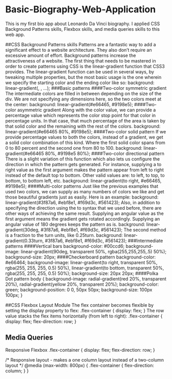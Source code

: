 # Basic-Biography-Web-Application
This is my first bio app about Leonardo Da Vinci biography. I applied CSS Background Patterns skills, Flexbox skills, 
and media queries skills to this web app.


##CSS Background Patterns skills
Patterns are a fantastic way to add a significant effect to a website architecture. They also don’t require an excessive amount of effort.
Background patterns increase the attractiveness of a website.
The first thing that needs to be mastered in order to create patterns using CSS is the linear-gradient function that CSS3 provides. 
The linear-gradient function can be used in several ways, by tweaking multiple properties, but the most basic usage is the one wherein we specify 
the starting color and the ending color like so:
background: linear-gradient(<starting-color>, <ending-color>, ...<other-colors>);
###Basic patterns
####Two-color symmetric gradient
The intermediate colors are filled in between depending on the size of the div. We are not specifying any dimensions here, so the two colors meet at the center:
background: linear-gradient(#e66465, #9198e5);
####Two-color asymmetric gradient
Along with the color value, we can provide a percentage value which represents the color stop point for that color in percentage units. In that case, that much percentage of the area is taken by that solid color and the remaining with the rest of the colors.
background: linear-gradient(#e66465 80%, #9198e5);
####Two-color solid pattern
If we provide percentage values to both the colors, instead of a gradient, we get a solid color combination of this kind. Where the first solid color spans from 0 to 80 percent and the second one from 80 to 100.
background: linear-gradient(#e66465 80%, #9198e5 80%);
####Two-color directional pattern
There is a slight variation of this function which also lets us configure the direction in which the pattern gets generated. For instance, supplying a to right value as the first argument makes the pattern appear from left to right instead of the default top to bottom. Other valid values are: to left, to top, to bottom, to bottom left, etc.
background: linear-gradient(to right, #e66465, #9198e5);
####Multi-color patterns
Just like the previous examples that used two colors, we can supply as many numbers of colors we like and get those beautiful gradients just as easily. Here is an example:
background: linear-gradient(#3f87a6, #ebf8e1, #f69d3c, #561423);
Also, in addition to specifying the direction using the to syntax that we used before, there are other ways of achieving the same result.
Supplying an angular value as the first argument means the gradient gets rotated accordingly. Supplying an angular value of 180 degrees keeps the pattern as is.
background: linear-gradient(30deg, #3f87a6, #ebf8e1, #f69d3c, #561423);
The second method is a fraction to the turn units, like 0.25turn.
background: linear-gradient(0.33turn, #3f87a6, #ebf8e1, #f69d3c, #561423);
###Intermediate patterns
####Vertical bars
background-color: #00ccd6;
background-image: linear-gradient(90deg, transparent 50%, rgba(255,255,255,.5) 50%);
background-size: 20px;
####Checkerboard pattern
background-color: #e66464;
background-image: linear-gradient(to right, transparent 50%, rgba(255, 255, 255, 0.5) 50%),
linear-gradient(to bottom, transparent 50%, rgba(255, 255, 255, 0.5) 50%);
background-size: 20px 20px;
####Polka Dot pattern
body {
  background-image: radial-gradient(red 20%, transparent 20%),
      radial-gradient(yellow 20%, transparent 20%);
  background-color: green;
  background-position: 0 0, 50px 50px;
  background-size: 100px 100px;
}


##CSS Flexbox Layout Module
The flex container becomes flexible by setting the display property to flex: 
.flex-container {
  display: flex;
}
The row value stacks the flex items horizontally (from left to right):
.flex-container {
  display: flex;
  flex-direction: row;
}

## Media Queries

Responsive Flexbox
.flex-container {
  display: flex;
  flex-direction: row;
}

/* Responsive layout - makes a one column layout instead of a two-column layout */
@media (max-width: 800px) {
  .flex-container {
    flex-direction: column;
  }
}
